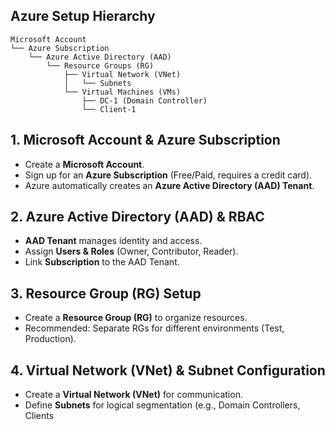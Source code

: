 ## Azure Setup Hierarchy
```
Microsoft Account
└── Azure Subscription
    └── Azure Active Directory (AAD)
        └── Resource Groups (RG)
            ├── Virtual Network (VNet)
            │   └── Subnets
            └── Virtual Machines (VMs)
                ├── DC-1 (Domain Controller)
                └── Client-1
```

## 1. Microsoft Account & Azure Subscription
- Create a **Microsoft Account**.
- Sign up for an **Azure Subscription** (Free/Paid, requires a credit card).
- Azure automatically creates an **Azure Active Directory (AAD) Tenant**.

## 2. Azure Active Directory (AAD) & RBAC
- **AAD Tenant** manages identity and access.
- Assign **Users & Roles** (Owner, Contributor, Reader).
- Link **Subscription** to the AAD Tenant.

## 3. Resource Group (RG) Setup
- Create a **Resource Group (RG)** to organize resources.
- Recommended: Separate RGs for different environments (Test, Production).

## 4. Virtual Network (VNet) & Subnet Configuration
- Create a **Virtual Network (VNet)** for communication.
- Define **Subnets** for logical segmentation (e.g., Domain Controllers, Clients 
